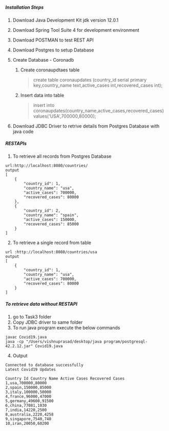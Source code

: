 ##### Installation Steps
1. Download Java Development Kit jdk version 12.0.1
2. Download Spring Tool Suite 4 for development environment
3. Download POSTMAN to test REST API
3. Download Postgres to setup Database
4. Create Database - Coronadb 
	1. Create coronaupdtaes table 
		> create table coronaupdates (country_id serial primary key,country_name text,active_cases int,recovered_cases int);
	2. Insert data into table
		> insert into coronaupdates(country_name,active_cases,recovered_cases) values('USA',700000,80000);
	
5. Download JDBC Driver to retrive details from Postgres Database with java code
	
##### RESTAPIs
1. To retrieve all records from Postgres Database
```
url:http://localhost:8080/countries/
output
[
    {
        "country_id": 1,
        "country_name": "usa",
        "active_cases": 700000,
        "recovered_cases": 80000
    },
    {
        "country_id": 2,
        "country_name": "spain",
        "active_cases": 150000,
        "recovered_cases": 85000
    }
]
```
    
2. To retrieve a single record from table  
```
url :http://localhost:8080/countries/usa
output
[
    {
        "country_id": 1,
        "country_name": "usa",
        "active_cases": 700000,
        "recovered_cases": 80000
    }
]
```
	
##### To retrieve data without RESTAPI
1. go to Task3 folder	
2. Copy JDBC driver to same folder
3. To run java program execute the below commands
```
javac Covid19.java
java -cp "/Users/vishnuprasad/desktop/java program/postgresql-42.2.12.jar" Covid19.java
```
	
4. Output
```
Connected to database successfully
Latest Covid19 Updates

Country Id Country Name Active Cases Recovered Cases
1,usa,700000,80000
2,spain,150000,85000
3,italy,100000,50000
4,france,96000,47000
5,germany,49600,91500
6,china,77081,1030
7,india,14220,2500
8,australia,2220,4258
9,singapore,7540,740
10,iran,20050,60200	
```
